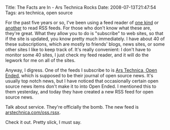 Title: The Facts are In - Ars Technica Rocks
Date: 2008-07-13T21:47:54
Tags: ars technica, open source


For the past five years or so, I've been using a feed reader of <a href="http://www.mozilla.com/en-US/thunderbird/" target="_blank">one kind</a> or <a href="http://reader.google.com" target="_blank">another</a> to read RSS feeds. For those who don't know what these are, they're great. What they allow you to do is "subscribe" to web sites, so that if the site is updated, you know pretty much immediately. I have about 40 of these subscriptions, which are mostly to friends' blogs, news sites, or some other sites I like to keep track of. It's really convenient: I don't have to monitor some 40 sites, I just check my feed reader, and it will do the legwork for me on all of the sites.

Anyway, I digress. One of the feeds I subscribe to is <a href="http://arstechnica.com/journals/linux.ars" target="_blank">Ars Technica, Open Ended</a>, which is supposed to be their journal of open source news. It's usually top notch news, but I have noticed that occasionally certain open source news items don't make it to into Open Ended. I mentioned this to them yesterday, and today they have created a new RSS feed for open source news. 

Talk about service. They're officially the bomb. The new feed is <a href="http://arstechnica.com/oss.rssx" target="_blank">arstechnica.com/oss.rssx</a>.

Check it out. Pretty slick, I must say.<!--break-->